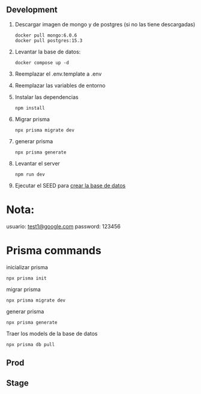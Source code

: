## Development

1. Descargar imagen de mongo y de postgres (si no las tiene descargadas)

   ```
   docker pull mongo:6.0.6
   docker pull postgres:15.3
   ```

2. Levantar la base de datos:

   ```
   docker compose up -d
   ```

3. Reemplazar el .env.template a .env

4. Reemplazar las variables de entorno

5. Instalar las dependencias

   ```
   npm install
   ```

6. Migrar prisma

   ```
   npx prisma migrate dev
   ```

7. generar prisma

   ```
   npx prisma generate
   ```

8. Levantar el server

   ```
   npm run dev
   ```

9. Ejecutar el SEED para [crear la base de datos](localhost:3000/api/seed)

# Nota:

usuario: test1@google.com
password: 123456

# Prisma commands

inicializar prisma

```
npx prisma init
```

migrar prisma

```
npx prisma migrate dev
```

generar prisma

```
npx prisma generate
```

Traer los models de la base de datos

```
npx prisma db pull
```

## Prod

## Stage
